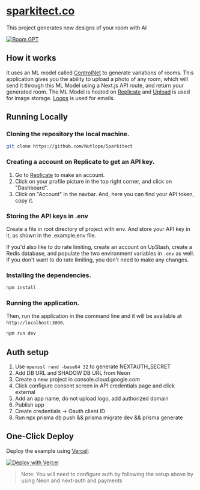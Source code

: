 # [sparkitect.co](https://sparkitect.co)

This project generates new designs of your room with AI

[![Room GPT](./public/screenshot.png)](https://sparkitect.co)

## How it works

It uses an ML model called [ControlNet](https://github.com/lllyasviel/ControlNet) to generate variations of rooms. This application gives you the ability to upload a photo of any room, which will send it through this ML Model using a Next.js API route, and return your generated room. The ML Model is hosted on [Replicate](https://replicate.com) and [Upload](https://upload.io) is used for image storage. [Loops](https://loops.so/) is used for emails.

## Running Locally

### Cloning the repository the local machine.

```bash
git clone https://github.com/Nutlope/Sparkitect
```

### Creating a account on Replicate to get an API key.

1. Go to [Replicate](https://replicate.com/) to make an account.
2. Click on your profile picture in the top right corner, and click on "Dashboard".
3. Click on "Account" in the navbar. And, here you can find your API token, copy it.

### Storing the API keys in .env

Create a file in root directory of project with env. And store your API key in it, as shown in the .example.env file.

If you'd also like to do rate limiting, create an account on UpStash, create a Redis database, and populate the two environment variables in `.env` as well. If you don't want to do rate limiting, you don't need to make any changes.

### Installing the dependencies.

```bash
npm install
```

### Running the application.

Then, run the application in the command line and it will be available at `http://localhost:3000`.

```bash
npm run dev
```

## Auth setup

1. Use `openssl rand -base64 32` to generate NEXTAUTH_SECRET
2. Add DB URL and SHADOW DB URL from Neon
3. Create a new project in console.cloud.google.com
4. Click configure consent screen in API credentials page and click external
5. Add an app name, do not upload logo, add authorized domain
6. Publish app
7. Create credentials -> Oauth client ID
8. Run npx prisma db push && prisma migrate dev && prisma generate

## One-Click Deploy

Deploy the example using [Vercel](https://vercel.com?utm_source=github&utm_medium=readme&utm_campaign=vercel-examples):

[![Deploy with Vercel](https://vercel.com/button)](https://vercel.com/new/clone?repository-url=https://github.com/Nutlope/Sparkitect&env=REPLICATE_API_KEY,NEXTAUTH_SECRET,GOOGLE_CLIENT_ID,GOOGLE_CLIENT_SECRET,DATABASE_URL,SHADOW_DATABASE_URL,NEXTAUTH_URL&project-name=room-GPT&repo-name=Sparkitect)

> Note: You will need to configure auth by following the setup above by using Neon and next-auth and payments
